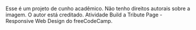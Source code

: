 Esse é um projeto de cunho acadêmico. Não tenho direitos autorais sobre a imagem. O autor está creditado.
Atividade Build a Tribute Page - Responsive Web Design do freeCodeCamp.
